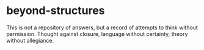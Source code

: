 # beyond-structures
This is not a repository of answers, but a record of attempts to think without permission. Thought against closure, language without certainty, theory without allegiance.
